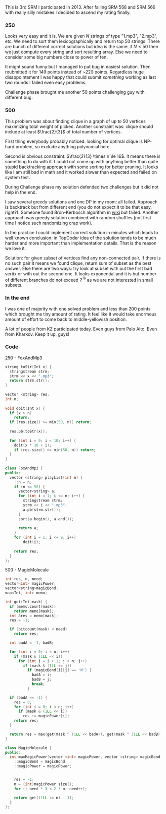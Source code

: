 This is 3rd SRM I participated in 2013. After failing SRM 568 and SRM 569 with really silly mistakes I decided to ascend my rating finally.

### 250

Looks very easy and it is. We are given $N$ strings of type "1.mp3", "2.mp3", etc. We need to sort them lexicographically and return top 50 strings. There are bunch of different correct solutions but idea is the same: if $N \le 50$ then we just compute every string and sort resulting array. Else we need to consider some big numbers close to power of ten.

It might sound funny but I managed to put bug in easiest solution. Then reubmitted it for 149 points instead of ~220 points. Regardless huge disappointement I was happy that could submit _something_ working as last two rounds I failed even easy problems.

Challenge phase brought me another 50 points challenging guy with different bug.

### 500

This problem was about finding clique in a graph of up to $50$ vertices maximizing total weight of picked. Another constraint was: clique should include at least $\frac{2}{3}$ of total number of vertices.

First thing everybody probably noticed: looking for optimal clique is NP-hard problem, so exclude anything polynomial here.

Second is obvious constraint: $\frac{2}{3} \times n \le 16$. It means there is something to do with it. I could not come up with anything better than quite stupid backtracking approach with some sorting for better pruning. It looks like I am still bad in math and it worked slower than expected and failed on system test.

During Challenge phase my solution defended two challenges but it did not help in the end.

I saw several greedy solutions and one DP in my room: all failed. Approach is backtrack but from different end (you do not expect it to be that easy, right?). Someone found Bron-Kerbosch algorithm in [wiki][bron-kerbosch] but failed. Another approach was greedy solution combined with random shuffles (not first time I notice such randomizing crap work).

In the practice I could implement correct solution in minutes which leads to well known conclusion: in TopCoder idea of the solution tends to be much harder and more important than implementation details. That is the reason we love it.

Solution: for given subset of vertices find any non-connected pair. If there is no such pair it means we found clique, return sum of subset as the best answer. Else there are two ways: try look at subset with out the first bad vertix or with out the second one. It looks exponential and it is but number of different branches do not exceed $2^16$ as we are not interested in small subsets.

### In the end

I was one of majority with one solved problem and less than 200 points which brought me tiny amount of rating. It feel like it would take enormous amount of effort to come back to middle-yellowish position.

A lot of people from KZ participated today. Even guys from Palo Alto. Even from Kharkov. Keep it up, guys!

### Code

250 - FoxAndMp3

```cpp
string toStr(Int x) {
  stringstream strm;
  strm << x << ".mp3";
  return strm.str();
}
 
vector <string> res;
int n;
 
void doit(Int x) {
  if (x > n)
    return;
  if (res.size() >= min(50, n)) return;
 
  res.pb(toStr(x));
 
  for (int i = 0; i < 10; i++) {
    doit(x * 10 + i);
    if (res.size() >= min(50, n)) return;
  }
}
 
class FoxAndMp3 {
public:
  vector <string> playList(int n) {
    ::n = n;
    if (n <= 50) {
      vector<string> a;
      for (int i = 1; i <= n; i++) {
        stringstream strm;
        strm << i << ".mp3";
        a.pb(strm.str());
      }
      sort(a.begin(), a.end());
 
      return a;
    }
    for (int i = 1; i <= 9; i++)
    	doit(i);
 
    return res;
  }
};
```

500 - MagicMolecule

```cpp
int res, n, need;
vector<int> magicPower;
vector<string>magicBond;
map<Int, int> memo;

int get(Int mask) {
  if (memo.count(mask))
    return memo[mask];
  int &res = memo[mask];
  res = -1;

  if (bitcount(mask) < need)
    return res;

  int badA = -1, badB;

  for (int i = 0; i < n; i++)
    if (mask & (1LL << i))
      for (int j = i + 1; j < n; j++)
        if (mask & (1LL << j))
          if (magicBond[i][j] == 'N') {
            badA = i;
            badB = j;
            break;
          }

  if (badA == -1) {
    res = 0;
    for (int i = 0; i < n; i++)
      if (mask & (1LL << i))
        res += magicPower[i];
    return res;
  }

  return res = max(get(mask ^ (1LL << badA)), get(mask ^ (1LL << badB)));
}

class MagicMolecule {
public:
  int maxMagicPower(vector <int> magicPower, vector <string> magicBond) {
    ::magicBond = magicBond;
    ::magicPower = magicPower;


    res = -1;
    n = (int)magicPower.size();
    for (; need * 3 < 2 * n; need++);

    return get((1LL << n) - 1);
  }
};

```

[bron-kerbosch]: http://en.wikipedia.org/wiki/Bron%E2%80%93Kerbosch_algorithm
